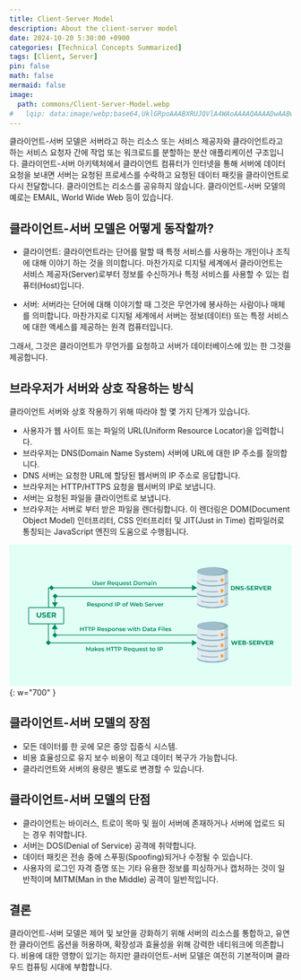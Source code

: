```yaml
---
title: Client-Server Model
description: About the client-server model
date: 2024-10-20 5:30:00 +0900
categories: [Technical Concepts Summarized]
tags: [Client, Server]
pin: false
math: false
mermaid: false
image:
  path: commons/Client-Server-Model.webp
#   lqip: data:image/webp;base64,UklGRpoAAABXRUJQVlA4WAoAAAAQAAAADwAABwAAQUxQSDIAAAARL0AmbZurmr57yyIiqE8oiG0bejIYEQTgqiDA9vqnsUSI6H+oAERp2HZ65qP/VIAWAFZQOCBCAAAA8AEAnQEqEAAIAAVAfCWkAALp8sF8rgRgAP7o9FDvMCkMde9PK7euH5M1m6VWoDXf2FkP3BqV0ZYbO6NA/VFIAAAA
---
```

<!-- categories: [Technical Concepts Summarized, Technical Labs, Technical Terms, Useful Apps To Help With Technology] -->

클라이언트-서버 모델은 서버라고 하는 리소스 또는 서비스 제공자와 클라이언트라고 하는 서비스 요청자 간에 작업 또는 워크로드를 분할하는 분산 애플리케이션 구조입니다. 클라이언트-서버 아키텍처에서 클라이언트 컴퓨터가 인터넷을 통해 서버에 데이터 요청을 보내면 서버는 요청된 프로세스를 수락하고 요청된 데이터 패킷을 클라이언트로 다시 전달합니다. 클라이언트는 리소스를 공유하지 않습니다. 클라이언트-서버 모델의 예로는 EMAIL, World Wide Web 등이 있습니다.

## 클라이언트-서버 모델은 어떻게 동작할까?

- 클라이언트: 클라이언트라는 단어를 말할 때 특정 서비스를 사용하는 개인이나 조직에 대해 이야기 하는 것을 의미합니다. 마찬가지로 디지털 세계에서 클라이언트는 서비스 제공자(Server)로부터 정보를 수신하거나 특정 서비스를 사용할 수 있는 컴퓨터(Host)입니다.

- 서버: 서버라는 단어에 대해 이야기할 때 그것은 무언가에 봉사하는 사람이나 매체를 의미합니다. 마찬가지로 디지털 세계에서 서버는 정보(데이터) 또는 특정 서비스에 대한 액세스를 제공하는 원격 컴퓨터입니다.

그래서, 그것은 클라이언트가 무언가를 요청하고 서버가 데이터베이스에 있는 한 그것을 제공합니다.

## 브라우저가 서버와 상호 작용하는 방식
클라이언트 서버와 상호 작용하기 위해 따라야 할 몇 가지 단계가 있습니다.
- 사용자가 웹 사이트 또는 파일의 URL(Uniform Resource Locator)을 입력합니다. 
- 브라우저는 DNS(Domain Name System) 서버에 URL에 대한 IP 주소를 질의합니다.
- DNS 서버는 요청한 URL에 할당된 웹서버의 IP 주소로 응답합니다. 
- 브라우저는 HTTP/HTTPS 요청을 웹서버의 IP로 보냅니다.
- 서버는 요청된 파일을 클라이언트로 보냅니다.
- 브라우저는 서버로 부터 받은 파일을 렌더링합니다. 이 렌더링은 DOM(Document Object Model) 인터프리터, CSS 인터프리터 및 JIT(Just in Time) 컴파일러로 통칭되는 JavaScript 엔진의 도움으로 수행됩니다.

![Device Mockup](commons/Client-Server-Model-2.png){: w="700" }

## 클라이언트-서버 모델의 장점
- 모든 데이터를 한 곳에 모은 중앙 집중식 시스템.
- 비용 효율성으로 유지 보수 비용이 적고 데이터 복구가 가능합니다.
- 클라리언트와 서버의 용량은 별도로 변경할 수 있습니다.

## 클라이언트-서버 모델의 단점
- 클라이언트는 바이러스, 트로이 목마 및 웜이 서버에 존재하거나 서버에 업로드 되는 경우 취약합니다.
- 서버는 DOS(Denial of Service) 공격에 취약합니다.
- 데이터 패킷은 전송 중에 스푸핑(Spoofing)되거나 수정될 수 있습니다.
- 사용자의 로그인 자격 증명 또는 기타 유용한 정보를 피싱하거나 캡처하는 것이 일반적이며 MITM(Man in the Middle) 공격이 일반적입니다.

## 결론
클라이언트-서버 모델은 제어 및 보안을 강화하기 위해 서버의 리소스를 통합하고, 유연한 클라이언트 옵션을 허용하며, 확장성과 효율성을 위해 강력한 네티워크에 의존합니다. 비용에 대한 영향이 있기는 하지만 클라이언트-서버 모델은 여전히 기본적이며 클라우드 컴퓨팅 시대에 부합합니다.
